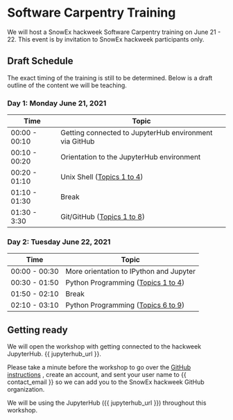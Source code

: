 # Software Carpentry Training

We will host a SnowEx hackweek Software Carpentry training on June 21 - 22. This event is by invitation to SnowEx hackweek participants only.

## Draft Schedule

The exact timing of the training is still to be determined. Below is a draft outline of the content we will be teaching.

### Day 1: Monday June 21, 2021

| Time | Topic | 
| ----- | ----- |
| 00:00 - 00:10 | Getting connected to JupyterHub environment via GitHub |
| 00:10 - 00:20 | Orientation to the JupyterHub environment |
| 00:20 - 01:10 | Unix Shell ([Topics 1 to 4](http://swcarpentry.github.io/shell-novice/)) |
| 01:10 - 01:30 | Break |
| 01:30 - 3:30 | Git/GitHub ([Topics 1 to 8](http://swcarpentry.github.io/git-novice/)) | 

### Day 2: Tuesday June 22, 2021

| Time | Topic | 
| ----- | ----- |
| 00:00 - 00:30 | More orientation to IPython and Jupyter |
| 00:30 - 01:50 | Python Programming ([Topics 1 to 4](http://swcarpentry.github.io/python-novice-gapminder/)) | 
| 01:50 - 02:10 | Break |
| 02:10 - 03:10 | Python Programming ([Topics 6 to 9](http://swcarpentry.github.io/python-novice-gapminder/)) | 

## Getting ready

We will open the workshop with getting connected to the hackweek JupyterHub.
{{ jupyterhub_url }}.

Please take a minute before the workshop to go over the [GitHub instructions](github)
, create an account, and sent your user name to {{ contact_email }} so
we can add you to the SnowEx hackweek GitHub organization.

We will be using the JupyterHub ({{ jupyterhub_url }}) throughout this workshop.
